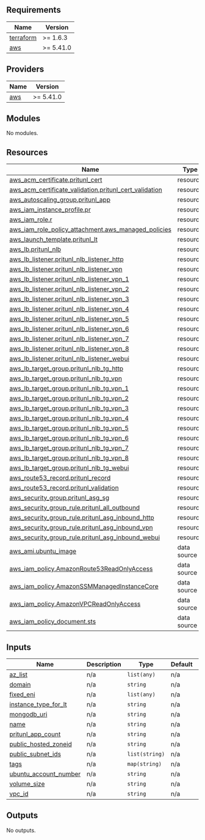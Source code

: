 ## Requirements

| Name | Version |
|------|---------|
| <a name="requirement_terraform"></a> [terraform](#requirement\_terraform) | >= 1.6.3 |
| <a name="requirement_aws"></a> [aws](#requirement\_aws) | >= 5.41.0 |

## Providers

| Name | Version |
|------|---------|
| <a name="provider_aws"></a> [aws](#provider\_aws) | >= 5.41.0 |

## Modules

No modules.

## Resources

| Name | Type |
|------|------|
| [aws_acm_certificate.pritunl_cert](https://registry.terraform.io/providers/hashicorp/aws/latest/docs/resources/acm_certificate) | resource |
| [aws_acm_certificate_validation.pritunl_cert_validation](https://registry.terraform.io/providers/hashicorp/aws/latest/docs/resources/acm_certificate_validation) | resource |
| [aws_autoscaling_group.pritunl_app](https://registry.terraform.io/providers/hashicorp/aws/latest/docs/resources/autoscaling_group) | resource |
| [aws_iam_instance_profile.pr](https://registry.terraform.io/providers/hashicorp/aws/latest/docs/resources/iam_instance_profile) | resource |
| [aws_iam_role.r](https://registry.terraform.io/providers/hashicorp/aws/latest/docs/resources/iam_role) | resource |
| [aws_iam_role_policy_attachment.aws_managed_policies](https://registry.terraform.io/providers/hashicorp/aws/latest/docs/resources/iam_role_policy_attachment) | resource |
| [aws_launch_template.pritunl_lt](https://registry.terraform.io/providers/hashicorp/aws/latest/docs/resources/launch_template) | resource |
| [aws_lb.pritunl_nlb](https://registry.terraform.io/providers/hashicorp/aws/latest/docs/resources/lb) | resource |
| [aws_lb_listener.pritunl_nlb_listener_http](https://registry.terraform.io/providers/hashicorp/aws/latest/docs/resources/lb_listener) | resource |
| [aws_lb_listener.pritunl_nlb_listener_vpn](https://registry.terraform.io/providers/hashicorp/aws/latest/docs/resources/lb_listener) | resource |
| [aws_lb_listener.pritunl_nlb_listener_vpn_1](https://registry.terraform.io/providers/hashicorp/aws/latest/docs/resources/lb_listener) | resource |
| [aws_lb_listener.pritunl_nlb_listener_vpn_2](https://registry.terraform.io/providers/hashicorp/aws/latest/docs/resources/lb_listener) | resource |
| [aws_lb_listener.pritunl_nlb_listener_vpn_3](https://registry.terraform.io/providers/hashicorp/aws/latest/docs/resources/lb_listener) | resource |
| [aws_lb_listener.pritunl_nlb_listener_vpn_4](https://registry.terraform.io/providers/hashicorp/aws/latest/docs/resources/lb_listener) | resource |
| [aws_lb_listener.pritunl_nlb_listener_vpn_5](https://registry.terraform.io/providers/hashicorp/aws/latest/docs/resources/lb_listener) | resource |
| [aws_lb_listener.pritunl_nlb_listener_vpn_6](https://registry.terraform.io/providers/hashicorp/aws/latest/docs/resources/lb_listener) | resource |
| [aws_lb_listener.pritunl_nlb_listener_vpn_7](https://registry.terraform.io/providers/hashicorp/aws/latest/docs/resources/lb_listener) | resource |
| [aws_lb_listener.pritunl_nlb_listener_vpn_8](https://registry.terraform.io/providers/hashicorp/aws/latest/docs/resources/lb_listener) | resource |
| [aws_lb_listener.pritunl_nlb_listener_webui](https://registry.terraform.io/providers/hashicorp/aws/latest/docs/resources/lb_listener) | resource |
| [aws_lb_target_group.pritunl_nlb_tg_http](https://registry.terraform.io/providers/hashicorp/aws/latest/docs/resources/lb_target_group) | resource |
| [aws_lb_target_group.pritunl_nlb_tg_vpn](https://registry.terraform.io/providers/hashicorp/aws/latest/docs/resources/lb_target_group) | resource |
| [aws_lb_target_group.pritunl_nlb_tg_vpn_1](https://registry.terraform.io/providers/hashicorp/aws/latest/docs/resources/lb_target_group) | resource |
| [aws_lb_target_group.pritunl_nlb_tg_vpn_2](https://registry.terraform.io/providers/hashicorp/aws/latest/docs/resources/lb_target_group) | resource |
| [aws_lb_target_group.pritunl_nlb_tg_vpn_3](https://registry.terraform.io/providers/hashicorp/aws/latest/docs/resources/lb_target_group) | resource |
| [aws_lb_target_group.pritunl_nlb_tg_vpn_4](https://registry.terraform.io/providers/hashicorp/aws/latest/docs/resources/lb_target_group) | resource |
| [aws_lb_target_group.pritunl_nlb_tg_vpn_5](https://registry.terraform.io/providers/hashicorp/aws/latest/docs/resources/lb_target_group) | resource |
| [aws_lb_target_group.pritunl_nlb_tg_vpn_6](https://registry.terraform.io/providers/hashicorp/aws/latest/docs/resources/lb_target_group) | resource |
| [aws_lb_target_group.pritunl_nlb_tg_vpn_7](https://registry.terraform.io/providers/hashicorp/aws/latest/docs/resources/lb_target_group) | resource |
| [aws_lb_target_group.pritunl_nlb_tg_vpn_8](https://registry.terraform.io/providers/hashicorp/aws/latest/docs/resources/lb_target_group) | resource |
| [aws_lb_target_group.pritunl_nlb_tg_webui](https://registry.terraform.io/providers/hashicorp/aws/latest/docs/resources/lb_target_group) | resource |
| [aws_route53_record.pritunl_record](https://registry.terraform.io/providers/hashicorp/aws/latest/docs/resources/route53_record) | resource |
| [aws_route53_record.pritunl_validation](https://registry.terraform.io/providers/hashicorp/aws/latest/docs/resources/route53_record) | resource |
| [aws_security_group.pritunl_asg_sg](https://registry.terraform.io/providers/hashicorp/aws/latest/docs/resources/security_group) | resource |
| [aws_security_group_rule.pritunl_all_outbound](https://registry.terraform.io/providers/hashicorp/aws/latest/docs/resources/security_group_rule) | resource |
| [aws_security_group_rule.pritunl_asg_inbound_http](https://registry.terraform.io/providers/hashicorp/aws/latest/docs/resources/security_group_rule) | resource |
| [aws_security_group_rule.pritunl_asg_inbound_vpn](https://registry.terraform.io/providers/hashicorp/aws/latest/docs/resources/security_group_rule) | resource |
| [aws_security_group_rule.pritunl_asg_inbound_webui](https://registry.terraform.io/providers/hashicorp/aws/latest/docs/resources/security_group_rule) | resource |
| [aws_ami.ubuntu_image](https://registry.terraform.io/providers/hashicorp/aws/latest/docs/data-sources/ami) | data source |
| [aws_iam_policy.AmazonRoute53ReadOnlyAccess](https://registry.terraform.io/providers/hashicorp/aws/latest/docs/data-sources/iam_policy) | data source |
| [aws_iam_policy.AmazonSSMManagedInstanceCore](https://registry.terraform.io/providers/hashicorp/aws/latest/docs/data-sources/iam_policy) | data source |
| [aws_iam_policy.AmazonVPCReadOnlyAccess](https://registry.terraform.io/providers/hashicorp/aws/latest/docs/data-sources/iam_policy) | data source |
| [aws_iam_policy_document.sts](https://registry.terraform.io/providers/hashicorp/aws/latest/docs/data-sources/iam_policy_document) | data source |

## Inputs

| Name | Description | Type | Default | Required |
|------|-------------|------|---------|:--------:|
| <a name="input_az_list"></a> [az\_list](#input\_az\_list) | n/a | `list(any)` | n/a | yes |
| <a name="input_domain"></a> [domain](#input\_domain) | n/a | `string` | n/a | yes |
| <a name="input_fixed_eni"></a> [fixed\_eni](#input\_fixed\_eni) | n/a | `list(any)` | n/a | yes |
| <a name="input_instance_type_for_lt"></a> [instance\_type\_for\_lt](#input\_instance\_type\_for\_lt) | n/a | `string` | n/a | yes |
| <a name="input_mongodb_uri"></a> [mongodb\_uri](#input\_mongodb\_uri) | n/a | `string` | n/a | yes |
| <a name="input_name"></a> [name](#input\_name) | n/a | `string` | n/a | yes |
| <a name="input_pritunl_app_count"></a> [pritunl\_app\_count](#input\_pritunl\_app\_count) | n/a | `string` | n/a | yes |
| <a name="input_public_hosted_zoneid"></a> [public\_hosted\_zoneid](#input\_public\_hosted\_zoneid) | n/a | `string` | n/a | yes |
| <a name="input_public_subnet_ids"></a> [public\_subnet\_ids](#input\_public\_subnet\_ids) | n/a | `list(string)` | n/a | yes |
| <a name="input_tags"></a> [tags](#input\_tags) | n/a | `map(string)` | n/a | yes |
| <a name="input_ubuntu_account_number"></a> [ubuntu\_account\_number](#input\_ubuntu\_account\_number) | n/a | `string` | n/a | yes |
| <a name="input_volume_size"></a> [volume\_size](#input\_volume\_size) | n/a | `string` | n/a | yes |
| <a name="input_vpc_id"></a> [vpc\_id](#input\_vpc\_id) | n/a | `string` | n/a | yes |

## Outputs

No outputs.
